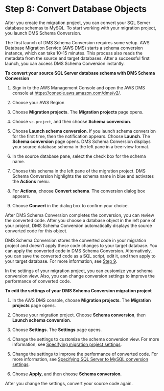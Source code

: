 # Step 8: Convert Database Objects<a name="schema-conversion-sql-server-mysql-step-8"></a>

After you create the migration project, you can convert your SQL Server database schemas to MySQL\. To start working with your migration project, you launch DMS Schema Conversion\.

The first launch of DMS Schema Conversion requires some setup\. AWS Database Migration Service \(AWS DMS\) starts a schema conversion instance, which can take 10\-15 minutes\. This process also reads the metadata from the source and target databases\. After a successful first launch, you can access DMS Schema Conversion instantly\.

 **To convert your source SQL Server database schema with DMS Schema Conversion** 

1. Sign in to the AWS Management Console and open the AWS DMS console at [https://console\.aws\.amazon\.com/dms/v2/](https://console.aws.amazon.com/dms/v2/)\.

1. Choose your AWS Region\.

1. Choose **Migration projects**\. The **Migration projects** page opens\.

1. Choose `sc-project`, and then choose **Schema conversion**\.

1. Choose **Launch schema conversion**\. If you launch schema conversion for the first time, then the notification appears\. Choose **Launch**\. The **Schema conversion** page opens\. DMS Schema Conversion displays your source database schema in the left pane in a tree\-view format\.

1. In the source database pane, select the check box for the schema name\.

1. Choose this schema in the left pane of the migration project\. DMS Schema Conversion highlights the schema name in blue and activates the **Actions** menu\.

1. For **Actions**, choose **Convert schema**\. The conversion dialog box appears\.

1. Choose **Convert** in the dialog box to confirm your choice\.

After DMS Schema Conversion completes the conversion, you can review the converted code\. After you choose a database object in the left pane of your project, DMS Schema Conversion automatically displays the source converted code for this object\.

DMS Schema Conversion stores the converted code in your migration project and doesn’t apply these code changes to your target database\. You can apply the converted code in DMS Schema Conversion\. Alternatively, you can save the converted code as a SQL script, edit it, and then apply to your target database\. For more information, see [Step 9](schema-conversion-sql-server-mysql-step-9.md)\.

In the settings of your migration project, you can customize your schema conversion view\. Also, you can change conversion settings to improve the performance of converted code\.

 **To edit the settings of your DMS Schema Conversion migration project** 

1. In the AWS DMS console, choose **Migration projects**\. The **Migration projects** page opens\.

1. Choose your migration project\. Choose **Schema conversion**, then **Launch schema conversion**\.

1. Choose **Settings**\. The **Settings** page opens\.

1. Change the settings to customize the schema conversion view\. For more information, see [Specifying migration project settings](https://docs.aws.amazon.com/dms/latest/userguide/migration-projects-settings.html)\.

1. Change the settings to improve the performance of converted code\. For more information, see [Specifying SQL Server to MySQL conversion settings](https://docs.aws.amazon.com/dms/latest/userguide/schema-conversion-sql-server-mysql.html)\.

1. Choose **Apply**, and then choose **Schema conversion**\.

After you change the settings, convert your source code again\.